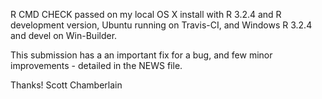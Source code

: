 R CMD CHECK passed on my local OS X install with R 3.2.4 and
R development version, Ubuntu running on Travis-CI, and Windows
R 3.2.4 and devel on Win-Builder.

This submission has a an important fix for a bug, and few minor 
improvements - detailed in the NEWS file.

Thanks! Scott Chamberlain
